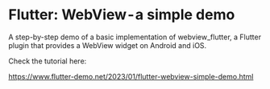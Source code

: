 # Flutter: WebView - a simple demo

A step-by-step demo of a basic implementation of webview_flutter, a Flutter plugin that provides a WebView widget on Android and iOS.

Check the tutorial here: 

https://www.flutter-demo.net/2023/01/flutter-webview-simple-demo.html






